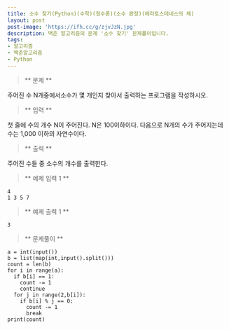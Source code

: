 ```yaml
---
title: 소수 찾기(Python)(수학)(정수론)(소수 판정)(에라토스테네스의 체)
layout: post
post-image: 'https://ifh.cc/g/zjvJzN.jpg'
description: 백준 알고리즘의 문제 '소수 찾기' 문제풀이입니다.
tags:
- 알고리즘
- 백준알고리즘
- Python
---
```



>** 문제 **

주어진 수 N개중에서소수가 몇 개인지 찾아서 출력하는 프로그램을 작성하시오.

>** 입력 **

첫 줄에 수의 개수 N이 주어진다. N은 100이하이다. 다음으로 N개의 수가 주어지는데 수는 1,000 이하의 자연수이다.

>** 출력 **

주어진 수들 중 소수의 개수를 출력한다.

>** 예제 입력 1 **

	4
	1 3 5 7

>** 예제 출력 1 **

	3

>** 문제풀이 **

	a = int(input())
	b = list(map(int,input().split()))
	count = len(b)
	for i in range(a):
	  if b[i] == 1:
	    count -= 1
	    continue
	  for j in range(2,b[i]):
	    if b[i] % j == 0:
	      count -= 1
	      break
	print(count)
